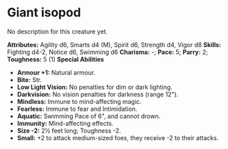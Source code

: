# Giant isopod

No description for this creature yet.

**Attributes:** Agility d6, Smarts d4 (M), Spirit d6, Strength d4, Vigor
d8
**Skills:** Fighting d4-2, Notice d6, Swimming d6
**Charisma:** -; **Pace:** 5; **Parry:** 2; **Toughness:** 5 (1)
**Special Abilities**

- **Armour +1:** Natural armour.
- **Bite:** Str.
- **Low Light Vision:** No penalties for dim or dark lighting.
- **Darkvision:** No vision penalties for darkness (range 12").
- **Mindless:** Immune to mind-affecting magic.
- **Fearless:** Immune to fear and Intimidation.
- **Aquatic:** Swimming Pace of 6", and cannot drown.
- **Immunity:** Mind-affecting effects.
- **Size -2:** 2½ feet long; Toughness -2.
- **Small:** +2 to attack medium-sized foes, they receive -2 to their
attacks.
